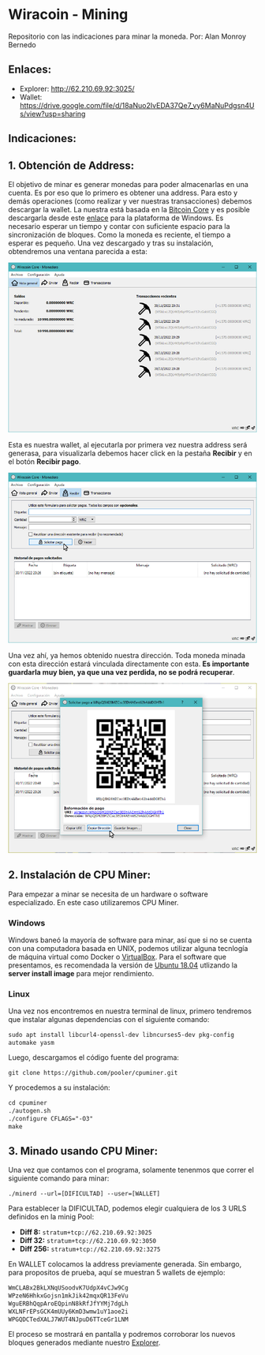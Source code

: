 # Wiracoin - Mining
Repositorio con las indicaciones para minar la moneda.
Por: Alan Monroy Bernedo

## Enlaces:

* Explorer: http://62.210.69.92:3025/
* Wallet: https://drive.google.com/file/d/18aNuo2IvEDA37Qe7_vy6MaNuPdgsn4Us/view?usp=sharing

## Indicaciones:

## 1. Obtención de Address:

El objetivo de minar es generar monedas para poder almacenarlas en una cuenta. Es por eso que lo primero es obtener una address. Para esto y demás operaciones (como realizar y ver nuestras transacciones) debemos descargar la wallet. La nuestra está basada en la [Bitcoin Core](https://bitcoin.org/es/descargar) y es posible descargarla desde este [enlace](https://drive.google.com/file/d/18aNuo2IvEDA37Qe7_vy6MaNuPdgsn4Us/view?usp=sharing) para la plataforma de Windows. Es necesario esperar un tiempo y contar con suficiente espacio para la sincronización de bloques. Como la moneda es reciente, el tiempo a esperar es pequeño. Una vez descargado y tras su instalación, obtendremos una ventana parecida a esta:

![img_1](https://github.com/Verborrea/wiracoin/blob/main/imgs/img1.jpg?raw=true)

Esta es nuestra wallet, al ejecutarla por primera vez nuestra address será generasa, para visualizarla debemos hacer click en la pestaña **Recibir** y en el botón **Recibir pago**.

![img_2](https://github.com/Verborrea/wiracoin/blob/main/imgs/img2.jpg?raw=true)

Una vez ahí, ya hemos obtenido nuestra dirección. Toda moneda minada con esta dirección estará vinculada directamente con esta. **Es importante guardarla muy bien, ya que una vez perdida, no se podrá recuperar**.

![img_3](https://github.com/Verborrea/wiracoin/blob/main/imgs/img3.jpg?raw=true)

## 2. Instalación de CPU Miner:

Para empezar a minar se necesita de un hardware o software especializado. En este caso utilizaremos CPU Miner.

### Windows

Windows baneó la mayoría de software para minar, así que si no se cuenta con una computadora basada en UNIX, podemos utilizar alguna tecnlogía de máquina virtual como Docker o [VirtualBox](https://www.virtualbox.org/wiki/Downloads). Para el software que presentamos, es recomendada la versión de [Ubuntu 18.04](https://releases.ubuntu.com/18.04/) utlizando la **server install image** para mejor rendimiento.

### Linux

Una vez nos encontremos en nuestra terminal de linux, primero tendremos que instalar algunas dependencias con el siguiente comando:

    sudo apt install libcurl4-openssl-dev libncurses5-dev pkg-config automake yasm

Luego, descargamos el código fuente del programa:

    git clone https://github.com/pooler/cpuminer.git

Y procedemos a su instalación:

    cd cpuminer
    ./autogen.sh
    ./configure CFLAGS="-O3"
    make

## 3. Minado usando CPU Miner:

Una vez que contamos con el programa, solamente tenenmos que correr el siguiente comando para minar:

    ./minerd --url=[DIFICULTAD] --user=[WALLET]
    
Para establecer la DIFICULTAD, podemos elegir cualquiera de los 3 URLS definidos en la minig Pool:

* **Diff   8:** `stratum+tcp://62.210.69.92:3025`
* **Diff  32:** `stratum+tcp://62.210.69.92:3050`
* **Diff 256:** `stratum+tcp://62.210.69.92:3275`

En WALLET colocamos la address previamente generada. Sin embargo, para propositos de prueba, aquí se muestran 5 wallets de ejemplo:

    WmCLABx2BkLXNqUSoodvK7UdpX4vCJw9Cg
    WPzeN6HhkxGojsn1mkJik42mqxQR13FeVu
    WguERBhQqpAroEQpinN8kRfJfYYMj7dgLh
    WXLNFrEPsGCK4mUUy6KmD3wmw1uY1aoe2i
    WPGQDCTedXALJ7WUT4NJpuD6TTceGr1LNM

El proceso se mostrará en pantalla y podremos corroborar los nuevos bloques generados mediante nuestro [Explorer](http://62.210.69.92:3025).
